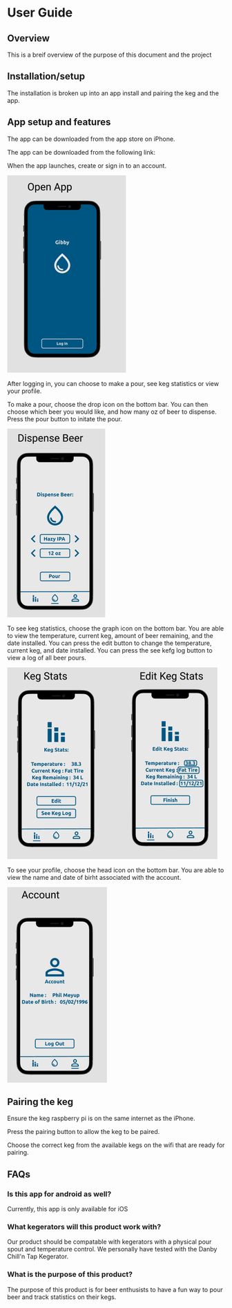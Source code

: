 
# User Guide

## Overview
This is a breif overview of the purpose of this document and the project

## Installation/setup

The installation is broken up into an app install and pairing the keg and the app.

## App setup and features

The app can be downloaded from the app store on iPhone.

The app can be downloaded from the following link: 

When the app launches, create or sign in to an account.

![Alt text](/startup.png)

After logging in, you can choose to make a pour, see keg statistics or view your profile.

To make a pour, choose the drop icon on the bottom bar.  You can then choose which beer you would like, and how many oz of beer to dispense. Press the pour button to initate the pour.

![Alt text](/dispense.png)

To see keg statistics, choose the graph icon on the bottom bar. You are able to view the temperature, current keg, amount of beer remaining, and the date installed. You can press the edit button to change the temperature, current keg, and date installed. You can press the see kefg log button to view a log of all beer pours.

![Alt text](/keg_stats.png)

To see your profile, choose the head icon on the bottom bar. You are able to view the name and date of birht associated with the account.

![Alt text](/account.png)

## Pairing the keg
Ensure the keg raspberry pi is on the same internet as the iPhone.

Press the pairing button to allow the keg to be paired.

Choose the correct keg from the available kegs on the wifi that are ready for pairing.



## FAQs

### Is this app for android as well?
Currently, this app is only available for iOS

### What kegerators will this product work with?
Our product should be compatable with kegerators with a physical pour spout and temperature control. We personally have tested with the Danby Chill'n Tap Kegerator.

### What is the purpose of this product?
The purpose of this product is for beer enthusists to have a fun way to pour beer and track statistics on their kegs.





